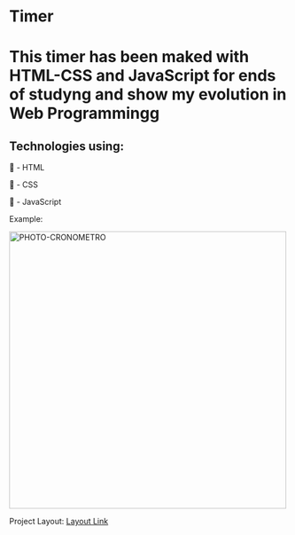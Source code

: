 # Timer
<h1>This timer has been maked with HTML-CSS and JavaScript for ends of studyng and show my evolution in Web Programmingg</h1>

<h2>Technologies using:</h2>

🔶 - HTML

🔷 - CSS

💛 - JavaScript

Example:

<img src="https://raw.githubusercontent.com/leanluizz/Timer/principal/Timer/assets/image/PHOTO-Landing-Page-Cr%C3%B4nometro.png" alt="PHOTO-CRONOMETRO" width="500vw">

Project Layout: <a href="https://leanluizz.github.io/Cronometro/">Layout Link
